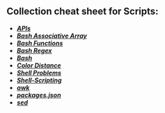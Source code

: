 ## Collection cheat sheet for Scripts:

- ***[APIs](APIs.md)***
- ***[Bash Associative Array](BashAssociativeArray.md)***
- ***[Bash Functions](BashFunctions.md)***
- ***[Bash Regex](BashRegex.md)***
- ***[Bash](Bash.md)***
- ***[Color Distance](https://software.intel.com/en-us/html5/hub/blogs/exploring-color-matching-in-javascript/)***
- ***[Shell Problems](http://www.etalabs.net/sh_tricks.html)***
- ***[Shell-Scripting](ShellScripting.md)***
- ***[awk](awk.md)***
- ***[packages.json](http://ricostacruz.com/cheatsheets/package.html)***
- ***[sed](SED.md)***

